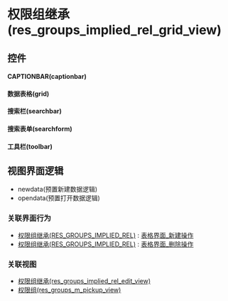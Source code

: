 # 权限组继承(res_groups_implied_rel_grid_view)  <!-- {docsify-ignore-all} -->



## 控件
#### CAPTIONBAR(captionbar)
#### 数据表格(grid)
#### 搜索栏(searchbar)
#### 搜索表单(searchform)
#### 工具栏(toolbar)

## 视图界面逻辑
  * newdata(预置新建数据逻辑)
  * opendata(预置打开数据逻辑)


### 关联界面行为
  * [权限组继承(RES_GROUPS_IMPLIED_REL)](module/base/res_groups_implied_rel) : [表格界面_新建操作](module/base/res_groups_implied_rel#界面行为)
  * [权限组继承(RES_GROUPS_IMPLIED_REL)](module/base/res_groups_implied_rel) : [表格界面_删除操作](module/base/res_groups_implied_rel#界面行为)

### 关联视图
  * [权限组继承(res_groups_implied_rel_edit_view)](app/view/res_groups_implied_rel_edit_view)
  * [权限组(res_groups_m_pickup_view)](app/view/res_groups_m_pickup_view)

<script>
 const { createApp } = Vue
  createApp({
    data() {
      return {

      }
    }
  }).use(ElementPlus).mount('#app')
</script>